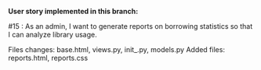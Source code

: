 **User story implemented in this branch:**

#15 : As an admin, I want to generate reports on borrowing statistics so that I can analyze library usage.

Files changes: base.html, views.py, init_.py, models.py
Added files: reports.html, reports.css
